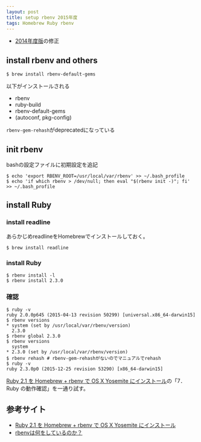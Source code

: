 ```yaml
---
layout: post
title: setup rbenv 2015年度
tags: Homebrew Ruby rbenv
---
```


* [2014年度版](/2014/11/30/setup-rbenv-in-2014.html)の修正

## install rbenv and others

	$ brew install rbenv-default-gems

以下がインストールされる

* rbenv
* ruby-build
* rbenv-default-gems
* (autoconf, pkg-config)

`rbenv-gem-rehash`がdeprecatedになっている

## init rbenv

bashの設定ファイルに初期設定を追記

	$ echo 'export RBENV_ROOT=/usr/local/var/rbenv' >> ~/.bash_profile
	$ echo 'if which rbenv > /dev/null; then eval "$(rbenv init -)"; fi' >> ~/.bash_profile

## install Ruby

### install readline

あらかじめreadlineをHomebrewでインストールしておく。

	$ brew install readline

### install Ruby

	$ rbenv install -l
	$ rbenv install 2.3.0

### 確認

	$ ruby -v
	ruby 2.0.0p645 (2015-04-13 revision 50299) [universal.x86_64-darwin15]
	$ rbenv versions 
	* system (set by /usr/local/var/rbenv/version)
	  2.3.0
	$ rbenv global 2.3.0 
	$ rbenv versions
	  system
	* 2.3.0 (set by /usr/local/var/rbenv/version)
	$ rbenv rehash # rbenv-gem-rehashがないのでマニュアルでrehash
	$ ruby -v
	ruby 2.3.0p0 (2015-12-25 revision 53290) [x86_64-darwin15]

[Ruby 2.1 を Homebrew + rbenv で OS X Yosemite にインストール][1]の「7．Ruby の動作確認」を一通り試す。

## 参考サイト

* [Ruby 2.1 を Homebrew + rbenv で OS X Yosemite にインストール][1]
* [rbenvは何をしているのか？][2]

[1]:http://blog.livedoor.jp/noanoa07/archives/2009966.html
[2]:http://d.hatena.ne.jp/zariganitosh/20141101/what_does_rbenv
